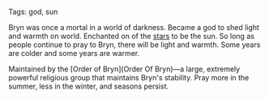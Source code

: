 Tags: god, sun

Bryn was once a mortal in a world of darkness. Became a god to shed light and warmth on world. Enchanted on of the [stars](Stars) to be the sun. So long as people continue to pray to Bryn, there will be light and warmth. Some years are colder and some years are warmer. 

Maintained by the [Order of Bryn](Order Of Bryn)—a large, extremely powerful religious group that maintains Bryn's stability. Pray more in the summer, less in the winter, and seasons persist.